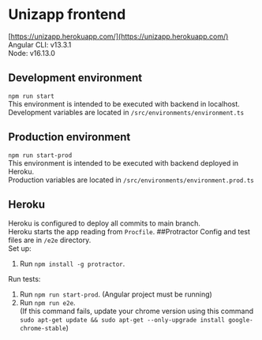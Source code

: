 # Unizapp frontend
[https://unizapp.herokuapp.com/](https://unizapp.herokuapp.com/)  
Angular CLI: v13.3.1  
Node: v16.13.0
## Development environment
`npm run start`  
This environment is intended to be executed with backend in localhost.  
Development variables are located in `/src/environments/environment.ts`
## Production environment
`npm run start-prod`  
This environment is intended to be executed with backend deployed in Heroku.  
Production variables are located in `/src/environments/environment.prod.ts`

## Heroku
Heroku is configured to deploy all commits to main branch.  
Heroku starts the app reading from `Procfile`.
##Protractor
Config and test files are in `/e2e` directory.  
Set up:  
1. Run `npm install -g protractor`.  

Run tests:  
1. Run `npm run start-prod`. (Angular project must be running)  
2. Run `npm run e2e`.  
   (If this command fails, update your chrome version
using this command `sudo apt-get update && sudo apt-get --only-upgrade install google-chrome-stable`)
